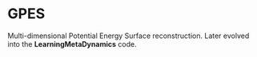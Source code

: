 # GPES
Multi-dimensional Potential Energy Surface reconstruction. Later evolved into the **LearningMetaDynamics** code.
